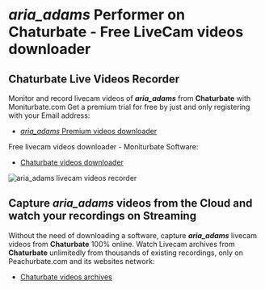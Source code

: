 # _aria_adams_ Performer on Chaturbate - Free LiveCam videos downloader

## Chaturbate Live Videos Recorder

Monitor and record livecam videos of **_aria_adams_** from **Chaturbate** with Moniturbate.com
Get a premium trial for free by just and only registering with your Email address:
* [_aria_adams_ Premium videos downloader](https://moniturbate.com/request-demo-licence-key.html)

Free livecam videos downloader - Moniturbate Software:
* [Chaturbate videos downloader](https://moniturbate.com/moniturbate-download-software.html)

![_aria_adams_ livecam videos recorder](https://peachurnet.com/templates/moniturbate-software.png)


## Capture _aria_adams_ videos from the Cloud and watch your recordings on Streaming

Without the need of downloading a software, capture **_aria_adams_** livecam videos from **Chaturbate** 100% online.
Watch Livecam archives from **Chaturbate** unlimitedly from thousands of existing recordings, only on Peachurbate.com and its websites network:
* [Chaturbate videos archives](https://peachurnet.com/)